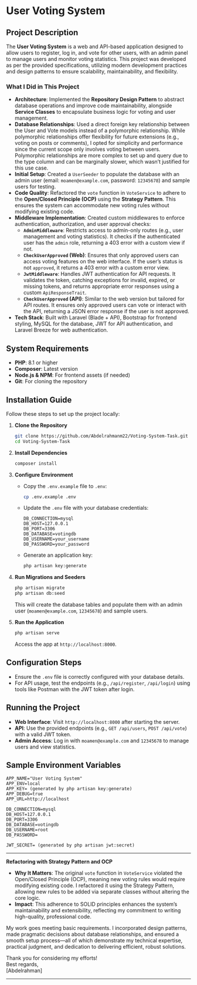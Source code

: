 # User Voting System

## Project Description
The **User Voting System** is a web and API-based application designed to allow users to register, log in, and vote for other users, with an admin panel to manage users and monitor voting statistics. This project was developed as per the provided specifications, utilizing modern development practices and design patterns to ensure scalability, maintainability, and flexibility.

### What I Did in This Project
- **Architecture**: Implemented the **Repository Design Pattern** to abstract database operations and improve code maintainability, alongside **Service Classes** to encapsulate business logic for voting and user management.
- **Database Relationships**: Used a direct foreign key relationship between the User and Vote models instead of a polymorphic relationship. While polymorphic relationships offer flexibility for future extensions (e.g., voting on posts or comments), I opted for simplicity and performance since the current scope only involves voting between users. Polymorphic relationships are more complex to set up and query due to the type column and can be marginally slower, which wasn’t justified for this use case.
- **Initial Setup**: Created a `UserSeeder` to populate the database with an admin user (email: `moamen@example.com`, password: `12345678`) and sample users for testing.
- **Code Quality**: Refactored the `vote` function in `VoteService` to adhere to the **Open/Closed Principle (OCP)** using the **Strategy Pattern**. This ensures the system can accommodate new voting rules without modifying existing code.
- **Middleware Implementation**: Created custom middlewares to enforce authentication, authorization, and user approval checks:
  - **`AdminMiddleware`**: Restricts access to admin-only routes (e.g., user management and voting statistics). It checks if the authenticated user has the `admin` role, returning a 403 error with a custom view if not.
  - **`CheckUserApproved` (Web)**: Ensures that only approved users can access voting features on the web interface. If the user’s status is not `approved`, it returns a 403 error with a custom error view.
  - **`JwtMiddleware`**: Handles JWT authentication for API requests. It validates the token, catching exceptions for invalid, expired, or missing tokens, and returns appropriate error responses using a custom `ApiResponseTrait`.
  - **`CheckUserApproved` (API)**: Similar to the web version but tailored for API routes. It ensures only approved users can vote or interact with the API, returning a JSON error response if the user is not approved.
- **Tech Stack**: Built with Laravel (Blade + API), Bootstrap for frontend styling, MySQL for the database, JWT for API authentication, and Laravel Breeze for web authentication.

## System Requirements
- **PHP**: 8.1 or higher
- **Composer**: Latest version
- **Node.js & NPM**: For frontend assets (if needed)
- **Git**: For cloning the repository

## Installation Guide
Follow these steps to set up the project locally:

1. **Clone the Repository**
   ```bash
   git clone https://github.com/Abdelrahmanm22/Voting-System-Task.git
   cd Voting-System-Task
   ```

2. **Install Dependencies**
   ```bash
   composer install
   ```

3. **Configure Environment**
   - Copy the `.env.example` file to `.env`:
     ```bash
     cp .env.example .env
     ```
   - Update the `.env` file with your database credentials:
     ```
     DB_CONNECTION=mysql
     DB_HOST=127.0.0.1
     DB_PORT=3306
     DB_DATABASE=votingdb
     DB_USERNAME=your_username
     DB_PASSWORD=your_password
     ```
   - Generate an application key:
     ```bash
     php artisan key:generate
     ```


4. **Run Migrations and Seeders**
   ```bash
   php artisan migrate
   php artisan db:seed
   ```
   This will create the database tables and populate them with an admin user (`moamen@example.com`, `12345678`) and sample users.

5. **Run the Application**
   ```bash
   php artisan serve
   ```
   Access the app at `http://localhost:8000`.

## Configuration Steps
- Ensure the `.env` file is correctly configured with your database details.
- For API usage, test the endpoints (e.g., `/api/register`, `/api/login`) using tools like Postman with the JWT token after login.


## Running the Project
- **Web Interface**: Visit `http://localhost:8000` after starting the server.
- **API**: Use the provided endpoints (e.g., `GET /api/users`, `POST /api/vote`) with a valid JWT token.
- **Admin Access**: Log in with `moamen@example.com` and `12345678` to manage users and view statistics.

## Sample Environment Variables
```env
APP_NAME="User Voting System"
APP_ENV=local
APP_KEY= (generated by php artisan key:generate)
APP_DEBUG=true
APP_URL=http://localhost

DB_CONNECTION=mysql
DB_HOST=127.0.0.1
DB_PORT=3306
DB_DATABASE=votingdb
DB_USERNAME=root
DB_PASSWORD=

JWT_SECRET= (generated by php artisan jwt:secret)
```

---

**Refactoring with Strategy Pattern and OCP**  
   - **Why It Matters**: The original `vote` function in `VoteService` violated the Open/Closed Principle (OCP), meaning new voting rules would require modifying existing code. I refactored it using the Strategy Pattern, allowing new rules to be added via separate classes without altering the core logic.
   - **Impact**: This adherence to SOLID principles enhances the system’s maintainability and extensibility, reflecting my commitment to writing high-quality, professional code.

My work goes meeting basic requirements. I incorporated design patterns, made pragmatic decisions about database relationships, and ensured a smooth setup process—all of which demonstrate my technical expertise, practical judgment, and dedication to delivering efficient, robust solutions.


Thank you for considering my efforts!  
Best regards,  
[Abdelrahman]  

--- 
